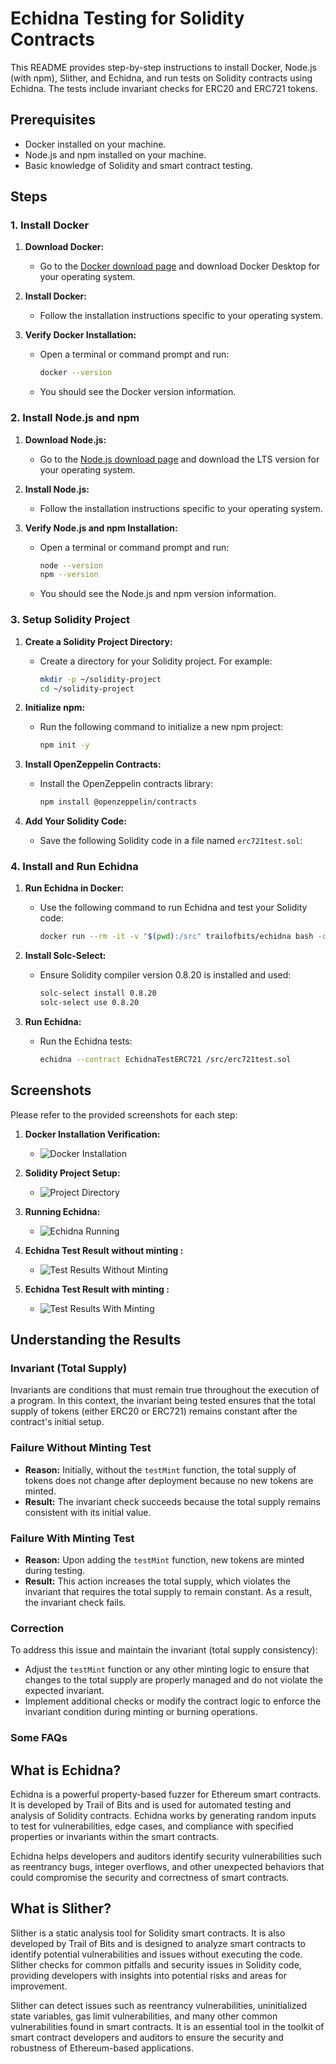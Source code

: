 # Echidna Testing for Solidity Contracts

This README provides step-by-step instructions to install Docker, Node.js (with npm), Slither, and Echidna, and run tests on Solidity contracts using Echidna. The tests include invariant checks for ERC20 and ERC721 tokens.

## Prerequisites

- Docker installed on your machine.
- Node.js and npm installed on your machine.
- Basic knowledge of Solidity and smart contract testing.

## Steps

### 1. Install Docker

1. **Download Docker:**
   - Go to the [Docker download page](https://www.docker.com/products/docker-desktop) and download Docker Desktop for your operating system.

2. **Install Docker:**
   - Follow the installation instructions specific to your operating system.

3. **Verify Docker Installation:**
   - Open a terminal or command prompt and run:
     ```sh
     docker --version
     ```
   - You should see the Docker version information.

### 2. Install Node.js and npm

1. **Download Node.js:**
   - Go to the [Node.js download page](https://nodejs.org/) and download the LTS version for your operating system.

2. **Install Node.js:**
   - Follow the installation instructions specific to your operating system.

3. **Verify Node.js and npm Installation:**
   - Open a terminal or command prompt and run:
     ```sh
     node --version
     npm --version
     ```
   - You should see the Node.js and npm version information.

### 3. Setup Solidity Project

1. **Create a Solidity Project Directory:**
   - Create a directory for your Solidity project. For example:
     ```sh
     mkdir -p ~/solidity-project
     cd ~/solidity-project
     ```

2. **Initialize npm:**
   - Run the following command to initialize a new npm project:
     ```sh
     npm init -y
     ```

3. **Install OpenZeppelin Contracts:**
   - Install the OpenZeppelin contracts library:
     ```sh
     npm install @openzeppelin/contracts
     ```

4. **Add Your Solidity Code:**
   - Save the following Solidity code in a file named `erc721test.sol`:


### 4. Install and Run Echidna

1. **Run Echidna in Docker:**
   - Use the following command to run Echidna and test your Solidity code:
     ```sh
     docker run --rm -it -v "$(pwd):/src" trailofbits/echidna bash -c "solc-select install 0.8.20 && solc-select use 0.8.20 && echidna --contract EchidnaTestERC721 /src/erc721test.sol"
     ```

2. **Install Solc-Select:**
   - Ensure Solidity compiler version 0.8.20 is installed and used:
     ```sh
     solc-select install 0.8.20
     solc-select use 0.8.20
     ```

3. **Run Echidna:**
   - Run the Echidna tests:
     ```sh
     echidna --contract EchidnaTestERC721 /src/erc721test.sol
     ```

## Screenshots

Please refer to the provided screenshots for each step:

1. **Docker Installation Verification:**
   - ![Docker Installation](https://i.postimg.cc/GhXMTMG8/Screenshot-2024-07-12-124831.png)

2. **Solidity Project Setup:**
   - ![Project Directory](https://i.postimg.cc/BnZddLcD/Screenshot-2024-07-12-124508.png)

3. **Running Echidna:**
   - ![Echidna Running](https://i.postimg.cc/7LFtYf7K/Screenshot-2024-07-12-124716.png)

4. **Echidna Test Result without minting :**
   - ![Test Results Without Minting](https://i.postimg.cc/HxPG2p75/Screenshot-2024-07-12-115705.png)

5. **Echidna Test Result with minting :**
   - ![Test Results With Minting](https://i.postimg.cc/pV4b5LvM/Screenshot-2024-07-12-115416.png)

## Understanding the Results

### Invariant (Total Supply)

Invariants are conditions that must remain true throughout the execution of a program. In this context, the invariant being tested ensures that the total supply of tokens (either ERC20 or ERC721) remains constant after the contract's initial setup.

### Failure Without Minting Test

- **Reason:** Initially, without the `testMint` function, the total supply of tokens does not change after deployment because no new tokens are minted.
- **Result:** The invariant check succeeds because the total supply remains consistent with its initial value.

### Failure With Minting Test

- **Reason:** Upon adding the `testMint` function, new tokens are minted during testing.
- **Result:** This action increases the total supply, which violates the invariant that requires the total supply to remain constant. As a result, the invariant check fails.

### Correction

To address this issue and maintain the invariant (total supply consistency):

- Adjust the `testMint` function or any other minting logic to ensure that changes to the total supply are properly managed and do not violate the expected invariant.
- Implement additional checks or modify the contract logic to enforce the invariant condition during minting or burning operations.

### Some FAQs

## What is Echidna?

Echidna is a powerful property-based fuzzer for Ethereum smart contracts. It is developed by Trail of Bits and is used for automated testing and analysis of Solidity contracts. Echidna works by generating random inputs to test for vulnerabilities, edge cases, and compliance with specified properties or invariants within the smart contracts.

Echidna helps developers and auditors identify security vulnerabilities such as reentrancy bugs, integer overflows, and other unexpected behaviors that could compromise the security and correctness of smart contracts.

## What is Slither?

Slither is a static analysis tool for Solidity smart contracts. It is also developed by Trail of Bits and is designed to analyze smart contracts to identify potential vulnerabilities and issues without executing the code. Slither checks for common pitfalls and security issues in Solidity code, providing developers with insights into potential risks and areas for improvement.

Slither can detect issues such as reentrancy vulnerabilities, uninitialized state variables, gas limit vulnerabilities, and many other common vulnerabilities found in smart contracts. It is an essential tool in the toolkit of smart contract developers and auditors to ensure the security and robustness of Ethereum-based applications.
